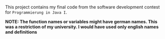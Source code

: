 This project contains my final code from the software development contest for `Programmierung in Java I`.

**NOTE: The function names or variables might have german names. This was a restriction of my university. I would have used only english names and definitions**